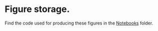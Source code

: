 # Figure storage.

Find the code used for producing these figures in the [Notebooks](https://github.com/mftorres/Azteca-Tococa/tree/master/Notebooks) folder.
